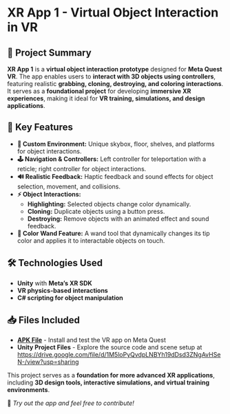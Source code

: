 # XR App 1 - Virtual Object Interaction in VR

## 📌 Project Summary
**XR App 1** is a **virtual object interaction prototype** designed for **Meta Quest VR**. The app enables users to **interact with 3D objects using controllers**, featuring realistic **grabbing, cloning, destroying, and coloring interactions**. It serves as a **foundational project** for developing **immersive XR experiences**, making it ideal for **VR training, simulations, and design applications**.

## 🔹 Key Features
- **🎨 Custom Environment:** Unique skybox, floor, shelves, and platforms for object interactions.  
- **🕹️ Navigation & Controllers:** Left controller for teleportation with a reticle; right controller for object interactions.  
- **🔊 Realistic Feedback:** Haptic feedback and sound effects for object selection, movement, and collisions.  
- **⚡ Object Interactions:**  
  - **Highlighting:** Selected objects change color dynamically.  
  - **Cloning:** Duplicate objects using a button press.  
  - **Destroying:** Remove objects with an animated effect and sound feedback.  
- **🎨 Color Wand Feature:** A wand tool that dynamically changes its tip color and applies it to interactable objects on touch.  

## 🛠️ Technologies Used
- **Unity** with **Meta’s XR SDK**
- **VR physics-based interactions**
- **C# scripting for object manipulation**

## 📥 Files Included
- **[APK File](#)** - Install and test the VR app on Meta Quest  
- **Unity Project Files** - Explore the source code and scene setup at https://drive.google.com/file/d/1M5loPyQvdpLNBYh19dDsd3ZNgAvHSeN-/view?usp=sharing

This project serves as a **foundation for more advanced XR applications**, including **3D design tools, interactive simulations, and virtual training environments**.

🚀 *Try out the app and feel free to contribute!*
